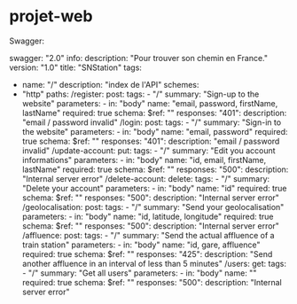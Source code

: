 # projet-web
Swagger: 

swagger: "2.0"
info:
  description: "Pour trouver son chemin en France."
  version: "1.0"
  title: "SNStation"
tags:
- name: "/"
  description: "index de l'API"
schemes:
- "http"
paths:
  /register:
    post:
      tags:
      - "/"
      summary: "Sign-up to the website"
      parameters:
      - in: "body"
        name: "email, password, firstName, lastName"
        required: true
        schema:
          $ref: ""
      responses:
        "401":
          description: "email / password invalid"
  /login:
    post:
      tags:
      - "/"
      summary: "Sign-in to the website"
      parameters:
      - in: "body"
        name: "email, password"
        required: true
        schema:
          $ref: ""
      responses:
        "401":
          description: "email / password invalid"
  /update-account:
    put:
      tags:
      - "/"
      summary: "Edit you account informations"
      parameters:
      - in: "body"
        name: "id, email, firstName, lastName"
        required: true
        schema:
          $ref: ""
      responses:
        "500":
          description: "Internal server error"
  /delete-account:
    delete:
      tags:
      - "/"
      summary: "Delete your account"
      parameters:
      - in: "body"
        name: "id"
        required: true
        schema:
          $ref: ""
      responses:
        "500":
          description: "Internal server error"
  /geolocalisation:
    post:
      tags:
      - "/"
      summary: "Send your geolocalisation"
      parameters:
      - in: "body"
        name: "id, latitude, longitude"
        required: true
        schema:
          $ref: ""
      responses:
        "500":
          description: "Internal server error"
  /affluence:
    post:
      tags:
      - "/"
      summary: "Send the actual affluence of a train station"
      parameters:
      - in: "body"
        name: "id, gare, affluence"
        required: true
        schema:
          $ref: ""
      responses:
        "425":
          description: "Send another affluence in an interval of less than 5 minutes"
  /users:
    get:
      tags:
      - "/"
      summary: "Get all users"
      parameters:
      - in: "body"
        name: ""
        required: true
        schema:
          $ref: ""
      responses:
        "500":
          description: "Internal server error"
